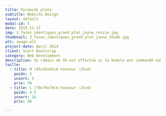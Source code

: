 ```yaml
---
title: Pyramide plate
subtitle: Website Design
layout: default
modal-id: 5
date: 2015-11-11
img: 3_faces_identiques_grand_plat_jaune_resize.jpg
thumbnail: 3_faces_identiques_grand_plat_jaune_thumb.jpg
alt: image-alt
project-date: April 2014
client: Start Bootstrap
category: Web Development
description: Un rabais de 5% est effectué si le module est commandé sans inserts.
taille:
  - title: M (45x45x45cm hauteur :15cm)
    poids: 2
    insert: 5
    prix: 70
  - title: L (79x79x79cm hauteur :15cm)
    poids: 4.5
    insert: 16
    prix: 90

---
```

